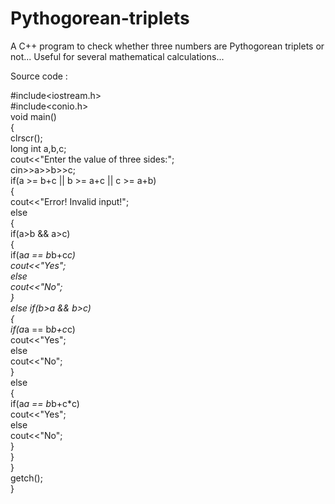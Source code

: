 # Pythogorean-triplets
A C++ program to check whether three numbers are Pythogorean triplets or not... Useful for several mathematical calculations...

Source code : 


#include<iostream.h>
<br>
#include<conio.h>
<br>
void main()
<br>
{
<br>
clrscr();
<br>
long int a,b,c;
<br>
cout<<"Enter the value of three sides:";
<br>
cin>>a>>b>>c;
<br>
if(a >= b+c || b >= a+c || c >= a+b)
<br>
{
<br>
cout<<"Error! Invalid input!";
<br>
else
<br>
{
<br>
if(a>b && a>c)
<br>
{
<br>
if(a*a == b*b+c*c)
<br>
cout<<"Yes";
<br>
else
<br>
cout<<"No";
<br>
}
<br>
else if(b>a && b>c)
<br>
{
<br>
if(a*a == b*b+c*c)
<br>
cout<<"Yes";
<br>
else
<br>
cout<<"No";
<br>
}
<br>
else
<br>
{
<br>
if(a*a == b*b+c*c)
<br>
cout<<"Yes";
<br>
else
<br>
cout<<"No";
<br>
}
<br>
}
<br>
}
<br>
getch();
<br>
}
